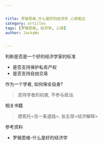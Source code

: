 ```yaml
---


title: 罗辑思维_什么是好的经济学_心得笔记
category: articles
tags: [罗辑思维, 经济学, 心得]
author: JackyWu


---
```


判断是否是一个好的经济学家的标准

- 是否支持保护私有产权
- 是否支持自由交易

作为一个学者, 如何保全自身?

> 坚持学者的初衷, 不参与政治.

相关书籍

> 德索托<另一条道路>, 张五常<经济解释>

参考资料

- 罗辑思维-什么是好的经济学

